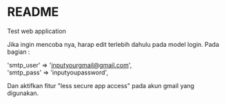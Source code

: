 # README
Test web application

Jika ingin mencoba nya, harap edit terlebih dahulu pada model login.
Pada bagian :

'smtp_user' => 'inputyourgmail@gmail.com',  
'smtp_pass' => 'inputyoupassword',

Dan aktifkan fitur "less secure app access" pada akun gmail yang digunakan.
